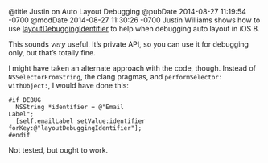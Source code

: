 @title Justin on Auto Layout Debugging
@pubDate 2014-08-27 11:19:54 -0700
@modDate 2014-08-27 11:30:26 -0700
Justin Williams shows how to use <a href="http://carpeaqua.com/2014/08/27/auto-layout-in-ios-8-layoutdebuggingidentifier/">layoutDebuggingIdentifier</a> to help when debugging auto layout in iOS 8.

This sounds *very* useful. It’s private API, so you can use it for debugging only, but that’s totally fine.

I might have taken an alternate approach with the code, though. Instead of `NSSelectorFromString`, the clang pragmas, and <code>performSelector:&#8203;withObject:</code>, I would have done this:

<code>#if DEBUG</code><br />
<code>&nbsp;&nbsp;NSString *identifier = @"Email Label";</code><br />
<code>&nbsp;&nbsp;[self.emailLabel setValue:identifier forKey:&#8203;@"layoutDebuggingIdentifier"];</code><br />
<code>#endif</code>

Not tested, but ought to work.
